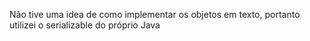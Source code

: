 Não tive uma idea de como implementar os objetos em texto, portanto utilizei o serializable do próprio Java